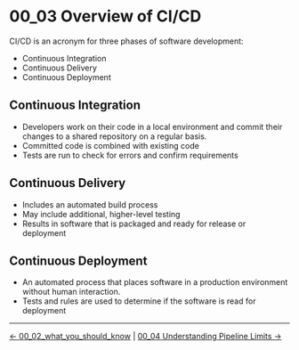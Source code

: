 # 00_03 Overview of CI/CD

CI/CD is an acronym for three phases of software development:

- Continuous Integration
- Continuous Delivery
- Continuous Deployment

## Continuous Integration

- Developers work on their code in a local environment and commit their changes to a shared repository on a regular basis.
- Committed code is combined with existing code
- Tests are run to check for errors and confirm requirements

## Continuous Delivery

- Includes an automated build process
- May include additional, higher-level testing
- Results in software that is packaged and ready for release or deployment

## Continuous Deployment

- An automated process that places software in a production environment without human interaction.
- Tests and rules are used to determine if the software is read for deployment


<!-- FooterStart -->
---
[← 00_02_what_you_should_know](../00_02_what_you_should_know/README.md) | [00_04 Understanding Pipeline Limits →](../00_04_understanding_pipeline_limits/README.md)
<!-- FooterEnd -->
